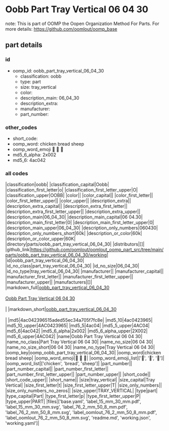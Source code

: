 # Oobb Part Tray Vertical 06 04 30  

note: This is part of OOMP the Oopen Organization Method For Parts. For more details: https://github.com/oomlout/oomp_base

##  part details





### id
* oomp_id: oobb_part_tray_vertical_06_04_30
  * classification: oobb
  * type: part
  * size: tray_vertical
  * color: 
  * description_main: 06_04_30
  * description_extra: 
  * manufacturer: 
  * part_number: 

### other_codes
* short_code: 
* oomp_word: chicken bread sheep
* oomp_word_emoji :chicken: :bread: :sheep:
* md5_6_alpha: 2x002
* md5_6: 4ac042

### all codes 
|classification|oobb|
|classification_capital|Oobb|
|classification_first_letter|o|
|classification_first_letter_upper|O|
|classification_upper|OOBB|
|color||
|color_capital||
|color_first_letter||
|color_first_letter_upper||
|color_upper||
|description_extra||
|description_extra_capital||
|description_extra_first_letter||
|description_extra_first_letter_upper||
|description_extra_upper||
|description_main|06_04_30|
|description_main_capital|06 04.30|
|description_main_first_letter|0|
|description_main_first_letter_upper|0|
|description_main_upper|06_04_30|
|description_only_numbers|060430|
|description_only_numbers_short|60k|
|description_or_color|60k|
|description_or_color_upper|60K|
|directory|parts/oobb_part_tray_vertical_06_04_30|
|distributors|[]|
|github_link|https://github.com/oomlout/oomlout_oomp_part_src/tree/main/parts/oobb_part_tray_vertical_06_04_30/working|
|id|oobb_part_tray_vertical_06_04_30|
|id_no_class|part_tray_vertical_06_04_30|
|id_no_size|06_04_30|
|id_no_type|tray_vertical_06_04_30|
|manufacturer||
|manufacturer_capital||
|manufacturer_first_letter||
|manufacturer_first_letter_upper||
|manufacturer_upper||
|manufacturers|[]|
|markdown_full|[oobb_part_tray_vertical_06_04_30](https://github.com/oomlout/oomlout_oomp_part_src/tree/main/parts/oobb_part_tray_vertical_06_04_30/working)<br>[](https://github.com/oomlout/oomlout_oomp_part_src/tree/main/parts/oobb_part_tray_vertical_06_04_30/working)<br>[Oobb Part Tray Vertical 06 04 30](https://github.com/oomlout/oomlout_oomp_part_src/tree/main/parts/oobb_part_tray_vertical_06_04_30/working)<br><br>|
|markdown_short|[oobb_part_tray_vertical_06_04_30](https://github.com/oomlout/oomlout_oomp_part_src/tree/main/parts/oobb_part_tray_vertical_06_04_30/working)<br><br>|
|md5|4ac042396515aded55ec34a705f7fc8e|
|md5_10|4ac0423965|
|md5_10_upper|4AC0423965|
|md5_5|4ac04|
|md5_5_upper|4AC04|
|md5_6|4ac042|
|md5_6_alpha|2x002|
|md5_6_alpha_upper|2X002|
|md5_6_upper|4AC042|
|name|Oobb Part Tray Vertical 06 04 30|
|name_no_class|Part Tray Vertical 06 04 30|
|name_no_size|06 04 30|
|name_no_size_short|06 04 30|
|name_no_type|Tray Vertical 06 04 30|
|oomp_key|oomp_oobb_part_tray_vertical_06_04_30|
|oomp_word|chicken bread sheep|
|oomp_word_emoji|:chicken: :bread: :sheep:|
|oomp_word_emoji_list|[':chicken:', ':bread:', ':sheep:']|
|oomp_word_list|['chicken', 'bread', 'sheep']|
|part_number||
|part_number_capital||
|part_number_first_letter||
|part_number_first_letter_upper||
|part_number_upper||
|short_code||
|short_code_upper||
|short_name||
|size|tray_vertical|
|size_capital|Tray Vertical|
|size_first_letter|t|
|size_first_letter_upper|T|
|size_only_numbers||
|size_only_numbers_no_zeros||
|size_upper|TRAY_VERTICAL|
|type|part|
|type_capital|Part|
|type_first_letter|p|
|type_first_letter_upper|P|
|type_upper|PART|
|files|['base.yaml', 'label_15_mm_30_mm.pdf', 'label_15_mm_30_mm.svg', 'label_76_2_mm_50_8_mm.pdf', 'label_76_2_mm_50_8_mm.svg', 'label_oomlout_76_2_mm_50_8_mm.pdf', 'label_oomlout_76_2_mm_50_8_mm.svg', 'readme.md', 'working.json', 'working.yaml']|
